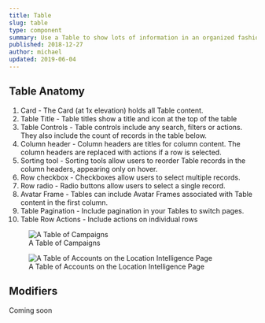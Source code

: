 ```yaml
---
title: Table
slug: table
type: component
summary: Use a Table to show lots of information in an organized fashion.
published: 2018-12-27
author: michael
updated: 2019-06-04
---
```


## Table Anatomy
1. Card - The Card (at 1x elevation) holds all Table content.
2. Table Title - Table titles show a title and icon at the top of the table
3. Table Controls - Table controls include any search, filters or actions. They also include the count of records in the table below.
4. Column header - Column headers are titles for column content. The column headers are replaced with actions if a row is selected.
5. Sorting tool - Sorting tools allow users to reorder Table records in the column headers, appearing only on hover.
6. Row checkbox - Checkboxes allow users to select multiple records.
7. Row radio - Radio buttons allow users to select a single record.
8. Avatar Frame - Tables can include Avatar Frames associated with Table content in the first column.
9. Table Pagination - Include pagination in your Tables to switch pages.
10. Table Row Actions - Include actions on individual rows

<figure>
    <img src="/static/images/table-campaigns.png" alt="A Table of Campaigns">
    <figcaption>A Table of Campaigns</figcaption>
</figure>

<figure>
    <img src="/static/images/table-locationintelligence.png" alt="A Table of Accounts on the Location Intelligence Page">
    <figcaption>A Table of Accounts on the Location Intelligence Page</figcaption>
</figure>

## Modifiers
Coming soon